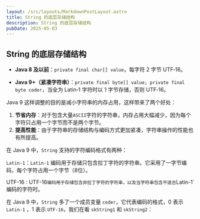 ```yaml
---
layout: /src/layouts/MarkdownPostLayout.astro
title: String 的底层存储结构
description: String 的底层存储结构
pubDate: 2025-05-03
---
```

## String 的底层存储结构

- **Java 8 及以前**：`private final char[] value`，每字符 2 字节 UTF‑16。
    
- **Java 9+（紧凑字符串）**：`private final byte[] value; private final byte coder`，当全为 Latin‑1 字符时以 1 字节存储，否则 UTF‑16。

Java 9 这样调整的目的是减小字符串的内存占用，这样带来了两个好处：

1. **节省内存**：对于包含大量`ASCII`字符的字符串，内存占用大幅减少，因为每个字符只占用一个字节而不是两个字节。
2. **提高性能**：由于字符串的存储结构与编码方式更加紧凑，字符串操作的性能也有所提高。


在 Java 9 中，`String` 支持的字符编码格式有两种：

`Latin-1`：`Latin-1` 编码用于存储只包含拉丁字符的字符串。它采用了一字节编码，每个字符占用一个字节（8位）。

UTF-16`：`UTF-16` 编码用于存储包含非拉丁字符的字符串，以及当字符串包含不适合 `Latin-1` 编码的字符时。

在 Java 9 中，`String` 多了一个成员变量 `coder`，它代表编码的格式，0 表示 `Latin-1` ，1 表示 `UTF-16`，我们在看 `skString1` 和 `skString2`：

  